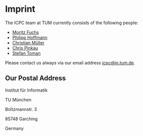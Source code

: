 # Imprint

The ICPC team at TUM currently consists of the following people:

* [Moritz Fuchs](http://wwwalbers.in.tum.de/personen/fuchsmo/)
* [Philipp Hoffmann](https://www7.in.tum.de/people/detail/index.php?id=people.detail&arg=144)
* [Christian Müller](https://www7.in.tum.de/people/detail/index.php?id=people.detail&arg=151)
* [Chris Pinkau](http://wwwmayr.in.tum.de/personen/pinkau/)
* [Stefan Toman](http://wwwmayr.in.tum.de/personen/toman/)

Please contact us always via our email address [icpc@in.tum.de](mailto:icpc@in.tum.de).

## Our Postal Address

Institut für Informatik

TU München

Boltzmannstr. 3

85748 Garching

Germany